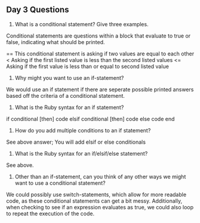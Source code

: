 ## Day 3 Questions

1. What is a conditional statement? Give three examples.

Conditional statements are questions within a block that evaluate to true or false, indicating what should be printed.

==  This conditional statement is asking if two values are equal to each other
<  Asking if the first listed value is less than the second listed values
<=  Asking if the first value is less than or equal to second listed value


1. Why might you want to use an if-statement?

We would use an if statement if there are seperate possible printed answers based off the criteria of a conditional statement.


1. What is the Ruby syntax for an if statement?

if conditional [then]
  code
elsif conditional [then]
  code
else
  code
end


1. How do you add multiple conditions to an if statement?

See above answer; You will add elsif or else conditionals


1. What is the Ruby syntax for an if/elsif/else statement?

See above.


1. Other than an if-statement, can you think of any other ways we might want to use a conditional statement?

We could possibly use switch-statements, which allow for more readable code, as these conditional statements can get a bit messy. Additionally, when checking to see if an expression evaluates as true, we could also loop to repeat the execution of the code. 
